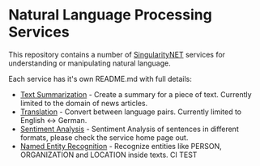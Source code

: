 # Natural Language Processing Services

This repository contains a number of [SingularityNET](http://singularitynet.io) services for understanding or manipulating natural language.

Each service has it's own README.md with full details:

- [Text Summarization](text-summarization/) - Create a summary for a piece of text. Currently limited to the domain of news articles.
- [Translation](translation/) - Convert between language pairs. Currently limited to English <-> German.
- [Sentiment Analysis](sentiment-analysis/) - Sentiment Analysis of sentences in different formats, please check the service home page out.
- [Named Entity Recognition](named-entity-recognition/) - Recognize entities like PERSON, ORGANIZATION and LOCATION inside texts.
CI TEST